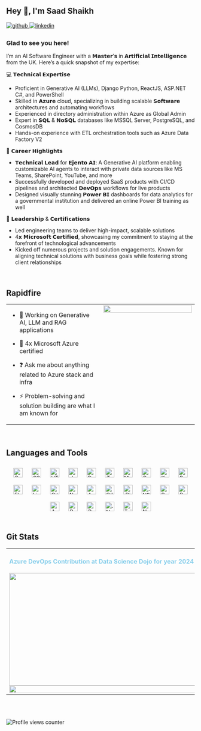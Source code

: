 ## Hey 👋, I'm Saad Shaikh  
  

<a href="https://github.com/https://github.com/saadshaikh3" target="_blank">
<img src=https://img.shields.io/badge/github-%2324292e.svg?&style=for-the-badge&logo=github&logoColor=white alt=github style="margin-bottom: 5px;" />
</a>
<a href="https://linkedin.com/in/https://www.linkedin.com/in/saad-shaikh-9849801a4" target="_blank">
<img src=https://img.shields.io/badge/linkedin-%231E77B5.svg?&style=for-the-badge&logo=linkedin&logoColor=white alt=linkedin style="margin-bottom: 5px;" />
</a>  
  



### Glad to see you here!  
I’m an AI Software Engineer with a 𝗠𝗮𝘀𝘁𝗲𝗿’𝘀 in 𝗔𝗿𝘁𝗶𝗳𝗶𝗰𝗶𝗮𝗹 𝗜𝗻𝘁𝗲𝗹𝗹𝗶𝗴𝗲𝗻𝗰𝗲 from the UK. Here’s a quick snapshot of my expertise:

💻 𝗧𝗲𝗰𝗵𝗻𝗶𝗰𝗮𝗹 𝗘𝘅𝗽𝗲𝗿𝘁𝗶𝘀𝗲

- Proficient in Generative AI (LLMs), Django Python, ReactJS, ASP.NET C#, and PowerShell
- Skilled in 𝗔𝘇𝘂𝗿𝗲 cloud, specializing in building scalable 𝗦𝗼𝗳𝘁𝘄𝗮𝗿𝗲 architectures and automating workflows
- Experienced in directory administration within Azure as Global Admin
- Expert in 𝗦𝗤𝗟 & 𝗡𝗼𝗦𝗤𝗟 databases like MSSQL Server, PostgreSQL, and CosmosDB
- Hands-on experience with ETL orchestration tools such as Azure Data Factory V2

🚀 𝗖𝗮𝗿𝗲𝗲𝗿 𝗛𝗶𝗴𝗵𝗹𝗶𝗴𝗵𝘁𝘀

- 𝗧𝗲𝗰𝗵𝗻𝗶𝗰𝗮𝗹 𝗟𝗲𝗮𝗱 for 𝗘𝗷𝗲𝗻𝘁𝗼 𝗔𝗜: A Generative AI platform enabling customizable AI agents to interact with private data sources like MS Teams, SharePoint, YouTube, and more
- Successfully developed and deployed SaaS products with CI/CD pipelines and architected 𝗗𝗲𝘃𝗢𝗽𝘀 workflows for live products
- Designed visually stunning 𝗣𝗼𝘄𝗲𝗿 𝗕𝗜 dashboards for data analytics for a governmental institution and delivered an online Power BI training as well

🎯 𝗟𝗲𝗮𝗱𝗲𝗿𝘀𝗵𝗶𝗽 & 𝗖𝗲𝗿𝘁𝗶𝗳𝗶𝗰𝗮𝘁𝗶𝗼𝗻𝘀

- Led engineering teams to deliver high-impact, scalable solutions
- 4𝘅 𝗠𝗶𝗰𝗿𝗼𝘀𝗼𝗳𝘁 𝗖𝗲𝗿𝘁𝗶𝗳𝗶𝗲𝗱, showcasing my commitment to staying at the forefront of technological advancements
- Kicked off numerous projects and solution engagements. Known for aligning technical solutions with business goals while fostering strong client relationships
  

<br/>  


## Rapidfire  
<table><tr><td valign="top" width="50%">

- 🔭 Working on Generative AI, LLM and RAG applications  
  

- 🌱 4x Microsoft Azure certified  
  

- ❓ Ask me about anything related to Azure stack and infra  
  

- ⚡ Problem-solving and solution building are what I am known for  


</td><td valign="top" width="50%">

<div align="center">
<img src="https://github.com/user-attachments/assets/90a213da-3dfe-4dbd-8580-77e7959fba58" align="center" style="width: 100%" />
</div>  


</td></tr></table>  

<br/>  


## Languages and Tools  
<div align="center">  
<a href="https://reactjs.org/" target="_blank"><img style="margin: 10px" src="https://profilinator.rishav.dev/skills-assets/react-original-wordmark.svg" alt="React" height="25" /></a>  
<a href="https://www.w3schools.com/css/" target="_blank"><img style="margin: 10px" src="https://profilinator.rishav.dev/skills-assets/css3-original-wordmark.svg" alt="CSS3" height="25" /></a>  
<a href="https://en.wikipedia.org/wiki/HTML5" target="_blank"><img style="margin: 10px" src="https://profilinator.rishav.dev/skills-assets/html5-original-wordmark.svg" alt="HTML5" height="25" /></a>  
<a href="https://www.javascript.com/" target="_blank"><img style="margin: 10px" src="https://profilinator.rishav.dev/skills-assets/javascript-original.svg" alt="JavaScript" height="25" /></a>  
<a href="https://www.docker.com/" target="_blank"><img style="margin: 10px" src="https://profilinator.rishav.dev/skills-assets/docker-original-wordmark.svg" alt="Docker" height="25" /></a>  
<a href="https://www.typescriptlang.org/" target="_blank"><img style="margin: 10px" src="https://profilinator.rishav.dev/skills-assets/typescript-original.svg" alt="TypeScript" height="25" /></a>  
<a href="https://www.mysql.com/" target="_blank"><img style="margin: 10px" src="https://profilinator.rishav.dev/skills-assets/mysql-original-wordmark.svg" alt="MySQL" height="25" /></a>  
<a href="https://www.python.org/" target="_blank"><img style="margin: 10px" src="https://profilinator.rishav.dev/skills-assets/python-original.svg" alt="Python" height="25" /></a>  
<a href="https://kubernetes.io/" target="_blank"><img style="margin: 10px" src="https://profilinator.rishav.dev/skills-assets/kubernetes-icon.svg" alt="Kubernetes" height="25" /></a>  
<a href="https://www.gnu.org/software/bash/" target="_blank"><img style="margin: 10px" src="https://profilinator.rishav.dev/skills-assets/gnu_bash-icon.svg" alt="Bash" height="25" /></a>  
<a href="https://flask.palletsprojects.com/" target="_blank"><img style="margin: 10px" src="https://profilinator.rishav.dev/skills-assets/flask.png" alt="Flask" height="25" /></a>  
<a href="https://www.linux.org/" target="_blank"><img style="margin: 10px" src="https://profilinator.rishav.dev/skills-assets/linux-original.svg" alt="Linux" height="25" /></a>  
<a href="https://github.com/" target="_blank"><img style="margin: 10px" src="https://profilinator.rishav.dev/skills-assets/git-scm-icon.svg" alt="Git" height="25" /></a>  
<a href="https://nodejs.org/" target="_blank"><img style="margin: 10px" src="https://profilinator.rishav.dev/skills-assets/nodejs-original-wordmark.svg" alt="Node.js" height="25" /></a>  
<a href="https://angular.io/" target="_blank"><img style="margin: 10px" src="https://profilinator.rishav.dev/skills-assets/angularjs-original.svg" alt="Angular" height="25" /></a>  
<a href="https://docs.microsoft.com/en-us/dotnet/csharp/" target="_blank"><img style="margin: 10px" src="https://profilinator.rishav.dev/skills-assets/csharp-original.svg" alt="C#" height="25" /></a>  
<a href="https://www.djangoproject.com/" target="_blank"><img style="margin: 10px" src="https://profilinator.rishav.dev/skills-assets/django-original.svg" alt="Django" height="25" /></a>  
<a href="https://dotnet.microsoft.com/download/dotnet-framework" target="_blank"><img style="margin: 10px" src="https://profilinator.rishav.dev/skills-assets/dot-net-original-wordmark.svg" alt=".NET" height="25" /></a>  
<a href="https://www.postgresql.org/" target="_blank"><img style="margin: 10px" src="https://profilinator.rishav.dev/skills-assets/postgresql-original-wordmark.svg" alt="PostgreSQL" height="25" /></a>  
<a href="https://redis.io/" target="_blank"><img style="margin: 10px" src="https://profilinator.rishav.dev/skills-assets/redis-original-wordmark.svg" alt="Redis" height="25" /></a>  
<a href="https://azure.microsoft.com/en-in/" target="_blank"><img style="margin: 10px" src="https://profilinator.rishav.dev/skills-assets/microsoft_azure-icon.svg" alt="Azure" height="25" /></a>  
<a href="https://powerbi.microsoft.com/en-us/" target="_blank"><img style="margin: 10px" src="https://profilinator.rishav.dev/skills-assets/powerbi.png" alt="Power Bi" height="25" /></a>  
<a href="https://docs.microsoft.com/en-us/powershell/" target="_blank"><img style="margin: 10px" src="https://profilinator.rishav.dev/skills-assets/powershell.png" alt="PowerShell" height="25" /></a>  
<a href="https://dotnet.microsoft.com/download" target="_blank"><img style="margin: 10px" src="https://profilinator.rishav.dev/skills-assets/dotnetcore.png" alt=".Net Core" height="25" /></a>  
<a href="https://www.tailwindcss.com/" target="_blank"><img style="margin: 10px" src="https://profilinator.rishav.dev/skills-assets/tailwindcss.svg" alt="Tailwind CSS" height="25" /></a>  
<a href="https://nextjs.org/" target="_blank"><img style="margin: 10px" src="https://profilinator.rishav.dev/skills-assets/nextjs.png" alt="NextJS" height="25" /></a>  
</div>  

<br/>  


## Git Stats  
<table><tr><td valign="top" width="50%">

<h4 style="color:skyblue;"> Azure DevOps Contribution at Data Science Dojo for year 2024 </h4>

<img src="https://github.com/user-attachments/assets/58a0fad3-dae9-4aa6-9ce6-ccd1f34c3fcc" align="left" style="width: 1000px; height: 300px" />

<img src="https://github-readme-stats-sigma-one-12.vercel.app/api?username=saadshaikh3&show_icons=true&show=reviews,discussions_started,discussions_answered,prs_merged,prs_merged_percentage&include_all_commits=True&rank_icon=percentile&count_private=true&hide_border=true&theme=radical" align="left" style="width: 80%" />

</td><td valign="top" width="50%">

<img src="https://github-readme-stats-sigma-one-12.vercel.app/api/top-langs/?username=saadshaikh3&hide_border=true&layout=compact" align="left" style="width: 80%" />

</td></tr></table>  

<br/>  

  

<br/>  

![Profile views counter](https://komarev.com/ghpvc/?username=saadshaikh3&&style=flat-square)  
  

<br/>  


<br />
